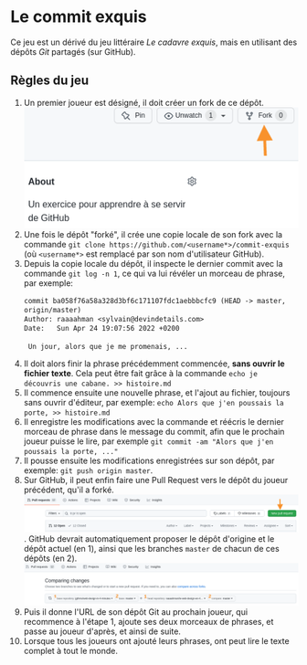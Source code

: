 # Le commit exquis

Ce jeu est un dérivé du jeu littéraire _Le cadavre exquis_, mais en utilisant des dépôts _Git_ partagés (sur GitHub).

## Règles du jeu

1. Un premier joueur est désigné, il doit créer un fork de ce dépôt. ![Il faut cliquer sur le bouton "fork" en haut à droite.](images/rules-01.png)
2. Une fois le dépôt "forké", il crée une copie locale de son fork avec la commande `git clone https://github.com/<username*>/commit-exquis` (où `<username*>` est remplacé par son nom d'utilisateur GitHub).
4. Depuis la copie locale du dépôt, il inspecte le dernier commit avec la commande `git log -n 1`, ce qui va lui révéler un morceau de phrase, par exemple: 
	```
	commit ba058f76a58a328d3bf6c171107fdc1aebbbcfc9 (HEAD -> master, origin/master)
	Author: raaaahman <sylvain@devindetails.com>
	Date:   Sun Apr 24 19:07:56 2022 +0200
	
   	 Un jour, alors que je me promenais, ...
    ```
3. Il doit alors finir la phrase précédemment commencée, **sans ouvrir le fichier texte**. Cela peut être fait grâce à la commande `echo je découvris une cabane. >> histoire.md`
4. Il commence ensuite une nouvelle phrase, et l'ajout au fichier, toujours sans ouvrir d'éditeur, par exemple: `echo Alors que j'en poussais la porte, >> histoire.md`
5. Il enregistre les modifications avec la commande et réécris le dernier morceau de phrase dans le message du commit, afin que le prochain joueur puisse le lire, par exemple `git commit -am "Alors que j'en poussais la porte, ..."`
6. Il pousse ensuite les modifications enregistrées sur son dépôt, par exemple: `git push origin master`.
7. Sur GitHub, il peut enfin faire une Pull Request vers le dépôt du joueur précédent, qu'il a forké. ![Dans l'onglet "Pull Request", cliquer sur le bouton "New Pull Request".](images/rules-02.png). GitHub devrait automatiquement proposer le dépôt d'origine et le dépôt actuel (en 1), ainsi que les branches `master` de chacun de ces dépôts (en 2). ![Sélection des dépôts et des branches à comparer](images/rules-03.png)
8. Puis il donne l'URL de son dépôt Git au prochain joueur, qui recommence à l'étape 1, ajoute ses deux morceaux de phrases, et passe au joueur d'après, et ainsi de suite.
9. Lorsque tous les joueurs ont ajouté leurs phrases, ont peut lire le texte complet à tout le monde.
